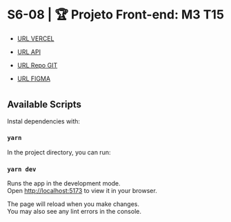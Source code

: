 # S6-08 | 🏆 Projeto Front-end: M3 T15

- [URL VERCEL](https://m3-t15-front-2023.vercel.app/)

- [URL API](URL)

- [URL Repo GIT](https://github.com/M3-T15-Projeto-Front-2023/M3-T15-Front-2023)

- [URL FIGMA](URL)

#

## Available Scripts

Instal dependencies with:

### `yarn`

In the project directory, you can run:

### `yarn dev`

Runs the app in the development mode.\
Open [http://localhost:5173](http://localhost:5173) to view it in your browser.

The page will reload when you make changes.\
You may also see any lint errors in the console.
